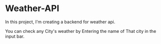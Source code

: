 # Weather-API
In this project, I'm creating a backend for weather api.


You can check any City's weather by Entering the name of That city in the input bar.

